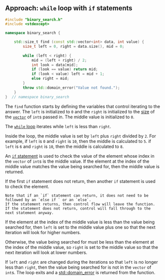# 
## Approach: `while` loop with `if` statements

```cpp
#include "binary_search.h"
#include <stdexcept>

namespace binary_search {

    std::size_t find (const std::vector<int> data, int value) {
        size_t left = 0, right = data.size(), mid = 0;
        
        while (left < right) {
            mid = (left + right) / 2;
            int look = data[mid];
            if (look == value) return mid;
            if (look < value) left = mid + 1;
            else right = mid;
        }    
        throw std::domain_error("Value not found.");
    } 
}  // namespace binary_search
```

The `find` function starts by defining the variables that control iterating to the answer.
The `left` is initialized to `0` and the `right` is initialized to the [size][size] of the [`vector`][vector] of `int`s passed in.
The middle value is initialized to `0`.

The [`while` loop][while] iterates while `left` is less than `right`.

Inside the loop, the middle value is set by `left` plus `right` divided by `2`.
For example, if `left` is `0` and `right` is `10`, then the middle is calculated to `5`.
if `left` is `6` and `right` is `10`, then the middle is calculated to `8`.

An [`if` statement][if] is used to check the value of the element whose index in the `vector` of `int`s is the middle value.
If the element at the index of the middle value matches the value being searched for, then the middle value is returned.

If the first `if` statement does not return, then another `if` statement is used to check the element.

```exercism/note
Note that if an `if` statement can return, it does not need to be followed by an `else if ` or an `else`.
If the statement returns, then control flow will leave the function.
If the statement does not return, control will fall through to the next statement anyway.
```

If the element at the index of the middle value is less than the value being searched for, then `left` is set to the middle value
plus one so that the next iteration will look for higher numbers.

Otherwise, the value being searched for must be less than the element at the index of the middle value, so `right` is set to the middle value
so that the next iteration will look at lower numbers.

If `left` and `right` are changed during the iterations so that `left` is no longer less than `right`,
then the value being searched for is not in the `vector` of `int`s.
The loop exits and a [std::domain_error][domain-error] is returned from the function.

[size]: https://en.cppreference.com/w/cpp/container/vector/size
[vector]: https://en.cppreference.com/w/cpp/container/vector
[while]: https://en.cppreference.com/w/cpp/language/while
[if]: https://en.cppreference.com/w/cpp/language/if
[domain-error]: https://en.cppreference.com/w/cpp/error/domain_error

